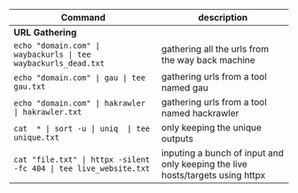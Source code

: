 | **Command** | **description** |
| --- | --- |
| **URL Gathering** | |
| `echo "domain.com" \| waybackurls \| tee waybackurls_dead.txt` | gathering all the urls from the way back machine |
| `echo "domain.com" \| gau \| tee gau.txt` | gathering urls from a tool named gau |
| `echo "domain.com" \| hakrawler \| hakrawler.txt` | gathering urls from a tool named hackrawler |
| `cat  * \| sort -u \| uniq  \| tee unique.txt` | only keeping the unique outputs |
| `cat "file.txt" \| httpx -silent -fc 404 \| tee live_website.txt` | inputing a bunch of input and only keeping the live hosts/targets using httpx | 
